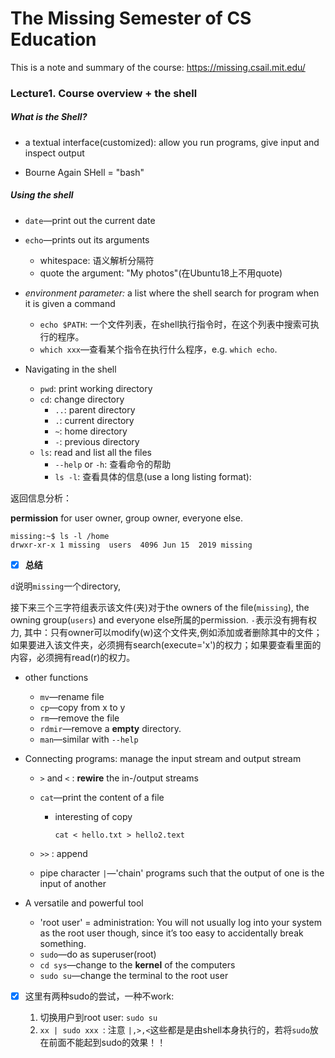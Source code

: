 # The Missing Semester of CS Education

This is a note and summary of the course: https://missing.csail.mit.edu/

### Lecture1. Course overview + the shell

##### What is the Shell?

- a textual interface(customized): allow you run programs, give input and inspect output

- Bourne Again SHell = "bash"

##### Using the shell

- `date`—print out the current date

- `echo`—prints out its arguments
  - whitespace: 语义解析分隔符
  - quote the argument: "My photos"(在Ubuntu18上不用quote)
- *environment parameter:*  a list where the shell search for program when it is given a command
  - `echo $PATH`: 一个文件列表，在shell执行指令时，在这个列表中搜索可执行的程序。
  - `which xxx`—查看某个指令在执行什么程序，e.g. `which echo`.
- Navigating in the shell
  - `pwd`: print working directory
  - `cd`: change directory
    - `..`: parent directory 
    - `.`: current directory
    - `~`: home directory
    - `-`: previous directory
  - `ls`: read and list all the files
    - `--help` or `-h`: 查看命令的帮助
    - `ls -l`: 查看具体的信息(use a long listing format):

返回信息分析：

**permission** for user owner, group owner, everyone else.

```shell
missing:~$ ls -l /home
drwxr-xr-x 1 missing  users  4096 Jun 15  2019 missing
```

- [x] **总结**

`d`说明`missing`一个directory, 

接下来三个三字符组表示该文件(夹)对于the owners of the file(`missing`), the owning group(`users`) and everyone else所属的permission. `-`表示没有拥有权力, 其中：只有owner可以modify(w)这个文件夹,例如添加或者删除其中的文件；如果要进入该文件夹，必须拥有search(execute='x')的权力；如果要查看里面的内容，必须拥有read(r)的权力。

- other functions
  - `mv`—rename file
  - `cp`—copy from x to y
  - `rm`—remove the file
  - `rdmir`—remove a **empty** directory.
  - `man`—similar with `--help`

- Connecting programs: manage the input stream and output stream

  - `>` and `<` : **rewire** the in-/output streams

  - `cat`—print the content of a file

    - interesting of copy 

      ```shell
      cat < hello.txt > hello2.text
      ```

  - `>>` : append 

  - pipe character `|`—'chain' programs such that the output of one is the input of another

- A versatile and powerful tool
  - 'root user' = administration: You will not usually log into your system as the root user though, since it’s too easy to accidentally break something.
  - `sudo`—do as superuser(root)
  - `cd sys`—change to the  **kernel** of the computers
  - `sudo su`—change the terminal to the root user

- [x] 这里有两种sudo的尝试，一种不work:

  1. 切换用户到root user: `sudo su`
  2. `xx | sudo xxx `: 注意 `|,>,<`这些都是是由shell本身执行的，若将`sudo`放在前面不能起到sudo的效果！！ 

  
